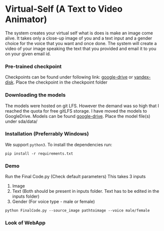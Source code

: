 # Virtual-Self (A Text to Video Animator)

The system creates your virtual self what is does is make an image come alive. It takes only a close-up image of you and a text input and a gender choice for the voice that you want and once done. The system will create a video of your image speaking the text that you provided and email it to you on your given email id.

### Pre-trained checkpoint
Checkpoints can be found under following link: [google-drive](https://drive.google.com/open?id=1PyQJmkdCsAkOYwUyaj_l-l0as-iLDgeH) or [yandex-disk](https://yadi.sk/d/lEw8uRm140L_eQ).
Place the checkpoint in the checkpoint folder

### Downloading the models
The models were hosted on git LFS. However the demand was so high that I reached the quota for free gitLFS storage. I have moved the models to GoogleDrive. Models can be found [google-drive](https://drive.google.com/open?id=1pJdsnknLmMLvA8RQIAV3AQH8vU0FeK16).
Place the model file(s) under sda/data/

### Installation (Preferrably Windows)

We support ```python3```. To install the dependencies run:
```
pip install -r requirements.txt
```
### Demo
Run the Final Code.py (Check default parameters) 
This takes 3 inputs 
1. Image
2. Text 
(Both should be present in inputs folder. Text has to be edited in the inputs folder)
3. Gender 
(For voice type -  male or female)

``` python FinalCode.py --source_image pathtoimage --voice male/female ``` 

### Look of WebApp 
